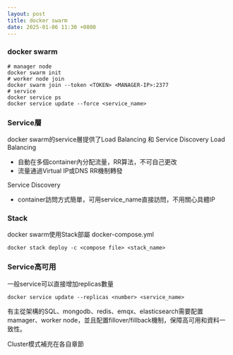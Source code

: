 ```yaml
---
layout: post
title: docker swarm
date: 2025-01-06 11:30 +0800
---
```

### docker swarm
```
# manager node 
docker swarm init
# worker node join
docker swarm join --token <TOKEN> <MANAGER-IP>:2377
# service
docker service ps
docker service update --force <service_name>
```

### Service層
docker swarm的service層提供了Load Balancing 和 Service Discovery
Load Balancing
* 自動在多個container內分配流量，RR算法，不可自己更改
* 流量通過Virtual IP或DNS RR機制轉發

Service Discovery
* container訪問方式簡單，可用service_name直接訪問，不用關心具體IP

### Stack
docker swarm使用Stack部屬 docker-compose.yml
```
docker stack deploy -c <compose file> <stack_name>
```

### Service高可用
一般service可以直接增加replicas數量
```
docker service update --replicas <number> <service_name>
```
有主從架構的SQL、mongodb、redis、emqx、elasticsearch需要配置mamager、worker node，並且配置fillover/fillback機制，保障高可用和資料一致性。

Cluster模式補充在各自章節